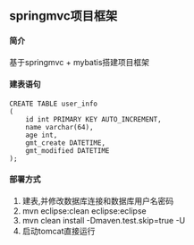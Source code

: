 ## springmvc项目框架

#### 简介

  基于springmvc + mybatis搭建项目框架

#### 建表语句

```
CREATE TABLE user_info
(
	id int PRIMARY KEY AUTO_INCREMENT,
    name varchar(64),
    age int,
    gmt_create DATETIME,
    gmt_modified DATETIME
);
```

#### 部署方式

  1. 建表,并修改数据库连接和数据库用户名密码
  2. mvn eclipse:clean eclipse:eclipse
  3. mvn clean install -Dmaven.test.skip=true -U
  4. 启动tomcat直接运行

